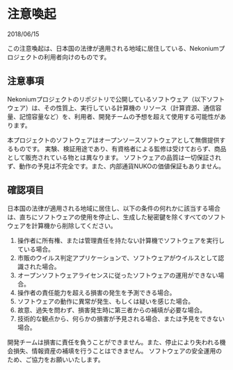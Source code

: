 # 注意喚起

2018/06/15

この注意喚起は、日本国の法律が適用される地域に居住している、Nekoniumプロジェクトの利用者向けのものです。

## 注意事項

Nekoniumプロジェクトのリポジトリで公開しているソフトウェア（以下ソフトウェア）は、その性質上、実行している計算機の
リソース（計算資源、通信容量、記憶容量など）を、利用者、開発チームの予想を超えて使用する可能性があります。

本プロジェクトのソフトウェアはオープンソースソフトウェアとして無償提供するものです。
実験、検証用途であり、有資格者による監修は受けておらず、商品として販売されている物とは異なります。
ソフトウェアの品質は一切保証されず、動作の予見は不完全です。また、内部通貨NUKOの価値保証もありません。

## 確認項目

日本国の法律が適用される地域に居住し、以下の条件の何れかに該当する場合は、直ちにソフトウェアの使用を停止し、生成した秘密鍵を除くすべてのソフトウェアを計算機から削除してください。

1. 操作者に所有権、または管理責任を持たない計算機でソフトウェアを実行している場合。
2. 市販のウイルス判定アプリケーションで、ソフトウェアがウイルスとして認識された場合。
3. オープンソフトウェアライセンスに従ったソフトウェアの運用ができない場合。
4. 操作者の責任能力を超える損害の発生を予測できる場合。
5. ソフトウェアの動作に異常が発生、もしくは疑いを感じた場合。
6. 故意、過失を問わず、損害発生時に第三者からの補填が必要な場合。
7. 技術的な観点から、何らかの損害が予見される場合、または予見をできない場合。



開発チームは損害に責任を負うことができません。また、停止により失われる機会損失、情報資産の補填を行うことはできません。
ソフトウェアの安全運用のため、ご協力をお願いいたします。


